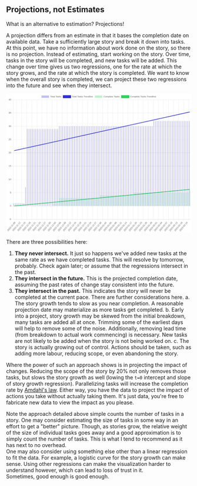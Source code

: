 Projections, not Estimates
--------------------------

What is an alternative to estimation? Projections!

A projection differs from an estimate in that it bases the completion date on available data. Take a sufficiently large story and break it down into tasks. At this point, we have no information about work done on the story, so there is no projection. Instead of estimating, start working on the story. Over time, tasks in the story will be completed, and new tasks will be added. This change over time gives us two regressions, one for the rate at which the story grows, and the rate at which the story is completed. We want to know when the overall story is completed, we can project these two regressions into the future and see when they intersect.

![example regressions](regressions.png)

There are three possibilities here:

1. **They never intersect.** It just so happens we've added new tasks at the same rate as we have completed tasks. This will resolve by tomorrow, probably. Check again later; or assume that the regressions intersect in the past.
2. **They intersect in the future.** This is the projected completion date, assuming the past rates of change stay consistent into the future.
3. **They intersect in the past.** This indicates the story will never be completed at the current pace. There are further considerations here.
    a. The story growth tends to slow as you near completion. A reasonable projection date may materialize as more tasks get completed.
    b. Early into a project, story growth may be skewed from the initial breakdown, many tasks are added all at once. Trimming some of the earliest days will help to remove some of the noise. Additionally, removing lead time (from breakdown to actual work commencing) is necessary. New tasks are not likely to be added when the story is not being worked on.
    c. The story is actually growing out of control. Actions should be taken, such as adding more labour, reducing scope, or even abandoning the story.

Where the power of such an approach shows is in projecting the impact of changes. Reducing the scope of the story by 20% not only removes those tasks, but slows the story growth as well (lowing the `t=0` intercept and slope of story growth regression). Parallelizing tasks will increase the completion rate by [Amdahl's law](https://en.wikipedia.org/wiki/Amdahl%27s_law). Either way, you have the data to project the impact of actions you take without actually taking them. It's just data, you're free to fabricate new data to view the impact as you please.

Note the approach detailed above simple counts the number of tasks in a story. One may consider estimating the size of tasks in some way in an effort to get a "better" picture. Though, as stories grow, the relative weight of the size of individual tasks goes away and a good approximation is to simply count the number of tasks. This is what I tend to recommend as it has next to no overhead.  
One may also consider using something else other than a linear regression to fit the data. For example, a logistic curve for the story growth can make sense. Using other regressions can make the visualization harder to understand however, which can lead to loss of trust in it.  
Sometimes, good enough is good enough.
